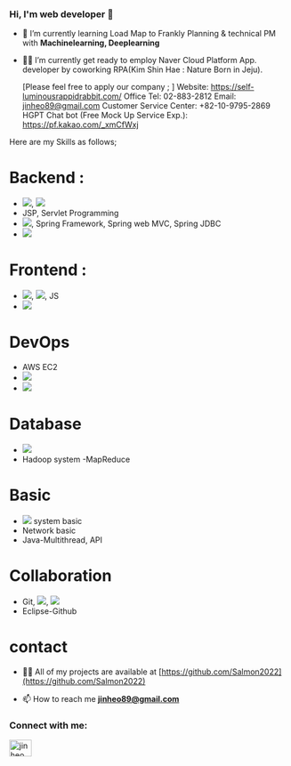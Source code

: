 ### Hi, I'm web developer 👋
+ 🌱 I’m currently learning Load Map to Frankly Planning & technical PM with **Machinelearning, Deeplearning**
+ 👨‍💻 I’m currently get ready to employ Naver Cloud Platform App. developer by coworking RPA(Kim Shin Hae : Nature Born in Jeju).

  [Please feel free to apply our company ; ]
  Website: https://self-luminousrappidrabbit.com/
  Office Tel: 02-883-2812
  Email: jinheo89@gmail.com
  Customer Service Center: +82-10-9795-2869
  HGPT Chat bot (Free Mock Up Service Exp.): https://pf.kakao.com/_xmCfWxj 

Here are my Skills as follows;

# Backend :
+ <img src="https://img.shields.io/badge/Java-007396?style=flat-square&logo=Java&logoColor=white"/></a>, <img src="https://img.shields.io/badge/Python-3766AB?style=flat-square&logo=Python&logoColor=white"/></a>
+ JSP, Servlet Programming
+ <img src="https://img.shields.io/badge/Spring-6DB33F?style=flat-square&logo=Spring&logoColor=white"/></a>, Spring Framework, Spring web MVC, Spring JDBC
+ <img src="https://img.shields.io/badge/Ecilpse IDE-2C2255?style=flat-square&logo=Eclipse IDE&logoColor=white"/></a>

# Frontend :
+ <img src="https://img.shields.io/badge/HTML5-E34F26?style=flat-square&logo=HTML5&logoColor=white"/></a>, <img src="https://img.shields.io/badge/CSS3-1572B6?style=flat-square&logo=CSS3&logoColor=white"/></a>, JS
+ <img src="https://img.shields.io/badge/Bootstrap-7952B3?style=flat-square&logo=Bootstrap&logoColor=white"/></a>

# DevOps
+ AWS EC2
+ <img src="https://img.shields.io/badge/Oracle-F80000?style=flat-square&logo=Oracle&logoColor=white"/></a>
+ <img src="https://img.shields.io/badge/Apache Tomcat-F8DC75?style=flat-square&logo=Apache Tomcat&logoColor=white"/></a>

# Database
+ <img src="https://img.shields.io/badge/Oracle-F80000?style=flat-square&logo=Oracle&logoColor=white"/></a>
+ Hadoop system -MapReduce

# Basic
+ <img src="https://img.shields.io/badge/Linux-FCC624?style=flat-square&logo=Linux&logoColor=white"/></a> system basic
+ Network basic
+ Java-Multithread, API

# Collaboration
+ Git, <img src="https://img.shields.io/badge/Github-181717?style=flat-square&logo=GitHub&logoColor=white"/></a>, <img src="https://img.shields.io/badge/Sourcetree-0052CC?style=flat-square&logo=Sourcetree&logoColor=white"/></a>
+ Eclipse-Github


# contact

+ 👨‍💻 All of my projects are available at [https://github.com/Salmon2022](https://github.com/Salmon2022)

+ 📫 How to reach me **jinheo89@gmail.com**

<h3 align="left">Connect with me:</h3>
<p align="left">
<a href="https://linkedin.com/in/jin-heo-b6831370/" target="blank"><img align="center" src="https://raw.githubusercontent.com/rahuldkjain/github-profile-readme-generator/master/src/images/icons/Social/linked-in-alt.svg" alt="jin heo" height="30" width="40" /></a>
</p>

